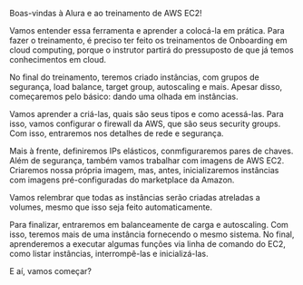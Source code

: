 Boas-vindas à Alura e ao treinamento de AWS EC2!

Vamos entender essa ferramenta e aprender a colocá-la em prática. Para fazer o treinamento, é preciso ter feito os treinamentos de Onboarding em cloud computing, porque o instrutor partirá do pressuposto de que já temos conhecimentos em cloud.

No final do treinamento, teremos criado instâncias, com grupos de segurança, load balance, target group, autoscaling e mais. Apesar disso, começaremos pelo básico: dando uma olhada em instâncias.

Vamos aprender a criá-las, quais são seus tipos e como acessá-las. Para isso, vamos configurar o firewall da AWS, que são seus security groups. Com isso, entraremos nos detalhes de rede e segurança.

Mais à frente, definiremos IPs elásticos, conmfiguraremos pares de chaves. Além de segurança, também vamos trabalhar com imagens de AWS EC2. Criaremos nossa própria imagem, mas, antes, inicializaremos instâncias com imagens pré-configuradas do marketplace da Amazon.

Vamos relembrar que todas as instâncias serão criadas atreladas a volumes, mesmo que isso seja feito automaticamente.

Para finalizar, entraremos em balanceamente de carga e autoscaling. Com isso, teremos mais de uma instância fornecendo o mesmo sistema. No final, aprenderemos a executar algumas funções via linha de comando do EC2, como listar instâncias, interrompê-las e inicializá-las.

E aí, vamos começar?